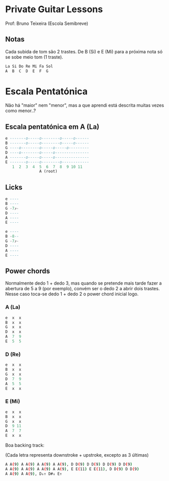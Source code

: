 # Private Guitar Lessons

Prof: Bruno Teixeira (Escola Semibreve)

## Notas

Cada subida de tom são 2 trastes.
De B (Si) e E (Mi) para a próxima nota só se sobe meio tom (1 traste).

```sql
La Si Do Re Mi Fa Sol
A  B  C  D  E  F  G
```

# Escala Pentatónica

Não há "maior" nem "menor", mas a que aprendi está descrita muitas vezes como menor..?

## Escala pentatónica em A (La)

```sql
e -------o-----o--------o-----o------
B -------o-----o--------o-----o------
G ----o--------o-----o-----o---------
D ----o--------o-----o---------------
A -------o-----o-----o---------------
E -------o-----o--------o------------
   1  2  3  4  5  6  7  8  9 10 11
               A (root)
```

## Licks
```sql
e ----
B ----
G -7⤴-
D ----
A ----
E ----

e ----
B -8--
G -7⤴-
D ----
A ----
E ----
```


## Power chords

Normalmente dedo 1 + dedo 3, mas quando se pretende mais tarde fazer a abertura de 5 a 9 (por exemplo), convém ser o dedo 2 a abrir dois trastes.  
Nesse caso toca-se dedo 1 + dedo 2 o power chord inicial logo.

### A (La)

```sql
e  x  x
B  x  x
G  x  x
D  x  x
A  7  9
E  5  5
```

### D (Re)

```sql
e  x  x
B  x  x
G  x  x
D  7  9
A  5  5
E  x  x
```

### E (Mi)

```sql
e  x  x
B  x  x
G  x  x
D  9 11
A  7  7
E  x  x
```

Boa backing track:

(Cada letra representa downstroke + upstroke, excepto as 3 últimas)

```bash
A A(9) A A(9) A A(9) A A(9), D D(9) D D(9) D D(9) D D(9)
A A(9) A A(9) A A(9) A A(9), E E(11) E E(11), D D(9) D D(9)
A A(9) A A(9), D↓↑ D#↓ E↑
```
